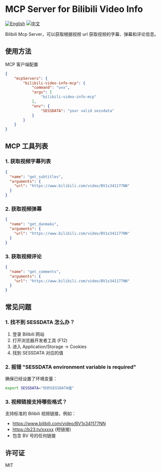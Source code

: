# MCP Server for Bilibili Video Info

[![English](https://img.shields.io/badge/language-English-blue.svg)](./README.md) [![中文](https://img.shields.io/badge/language-中文-red.svg)](./README.zh.md)

Bilibili Mcp Server，可以获取根据视频 url 获取视频的字幕、弹幕和评论信息。

## 使用方法

MCP 客户端配置
```json
{
    "mcpServers": {
        "bilibili-video-info-mcp": {
            "command": "uvx",
            "args": [
                "bilibili-video-info-mcp"
            ],
            "env": {
                "SESSDATA": "your valid sessdata"
            }
        }
    }
}
```

## MCP 工具列表

### 1. 获取视频字幕列表

```json
{
  "name": "get_subtitles",
  "arguments": {
    "url": "https://www.bilibili.com/video/BV1x341177NN"
  }
}
```

### 2. 获取视频弹幕

```json
{
  "name": "get_danmaku",
  "arguments": {
    "url": "https://www.bilibili.com/video/BV1x341177NN"
  }
}
```

### 3. 获取视频评论

```json
{
  "name": "get_comments",
  "arguments": {
    "url": "https://www.bilibili.com/video/BV1x341177NN"
  }
}
```

## 常见问题

### 1. 找不到 SESSDATA 怎么办？

1. 登录 Bilibili 网站
2. 打开浏览器开发者工具 (F12)
3. 进入 Application/Storage -> Cookies
4. 找到 SESSDATA 对应的值

### 2. 报错 "SESSDATA environment variable is required"

确保已经设置了环境变量：

```bash
export SESSDATA="你的SESSDATA值"
```

### 3. 视频链接支持哪些格式？

支持标准的 Bilibili 视频链接，例如：
- https://www.bilibili.com/video/BV1x341177NN
- https://b23.tv/xxxxx (短链接)
- 包含 BV 号的任何链接

## 许可证

MIT
